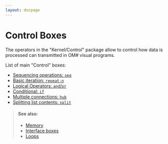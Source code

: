 ```yaml
---
layout: docpage
---
```


# Control Boxes

The operators in the "Kernel/Control" package allow to control how data is processed can transmitted in OM# visual programs.

List of main "Control" boxes: 

  - [Sequencing operations: `seq`](seq)
  - [Basic iteration: `repeat-n`](repeat-n)
  - [Logical Operators: `and`/`or`](logic)
  - [Conditional: `if`](if)
  - [Multiple connections: `hub`](hub)
  - [Splitting list contents: `split`](split)


> #### See also:
> - [Memory](memory)
> - [Interface boxes](interface)
> - [Loops](loop)

